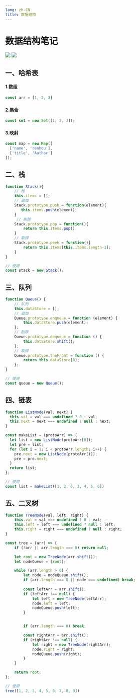 ```yaml
---
lang: zh-CN
title: 数据结构
---
```


# 数据结构笔记

![](https://img.shields.io/badge/-Typescript-9ca3af.svg?logo=typescript&style=popout-square)  ![](https://img.shields.io/badge/-Javascript-9ca3af.svg?logo=javascript&style=popout-square)



## 一、哈希表

#### 1.数组

```js
const arr = [1, 2, 3]
```

#### 2.集合

```js
const set = new Set([1, 2, 3]);
```

#### 3.映射

```js
const map = new Map([
  ['name', 'renhou'],
  ['title', 'Author']
]);
```



## 二、栈

```js
function Stack(){
    // 栈
    this.items = [];
    // 追加
    Stack.prototype.push = function(element){
       this.items.push(element);
    }
     // 削除
    Stack.prototype.pop = function(){
        return this.items.pop();
    }
    // 取得
    Stack.prototype.peek = function(){
        return this.items[this.items.length-1];
    }
}

// 使用
const stack = new Stack();
```



## 三、队列

```js
function Queue() {
	// 队列
	this.dataStore = [];
	// 追加
	Queue.prototype.enqueue = function (element) {
		this.dataStore.push(element);
	};
	// 削除
	Queue.prototype.dequeue = function () {
		this.dataStore.shift();
	};
	// 取得
	Queue.prototype.theFront = function () {
		return this.dataStore[0];
	};
}

// 使用
const queue = new Queue();
```



## 四、链表

```js
function ListNode(val, next) {
  this.val = val === undefined ? 0 : val;
  this.next = next === undefined ? null : next;
}

const makeList = (protoArr) => {
  let list = new ListNode(protoArr[0]);
  let pre = list;
  for (let i = 1; i < protoArr.length; i++) {
    pre.next = new ListNode(protoArr[i]);
    pre = pre.next;
  }
  return list;
};

// 使用
const list = makeList([1, 2, 6, 3, 4, 5, 6])
```



## 五、二叉树

```js
function TreeNode(val, left, right) {
	this.val = val === undefined ? 0 : val;
	this.left = left === undefined ? null : left;
	this.right = right === undefined ? null : right;
}

const tree = (arr) => {
	if (!arr || arr.length === 0) return null;

	let root = new TreeNode(arr.shift());
	let nodeQueue = [root];

	while (arr.length > 0) {
		let node = nodeQueue.shift();
		if (arr.length === 0 || node === undefined) break;
    
		const leftArr = arr.shift();
		if (leftArr !== null) {
			let left = new TreeNode(leftArr);
			node.left = left;
			nodeQueue.push(left);
		}


		if (arr.length === 0) break;

		const rightArr = arr.shift();
		if (rightArr !== null) {
			let right = new TreeNode(rightArr);
			node.right = right;
			nodeQueue.push(right);
		}
	}

	return root;
};

// 使用
tree([1, 2, 3, 4, 5, 6, 7, 8, 9])
```

